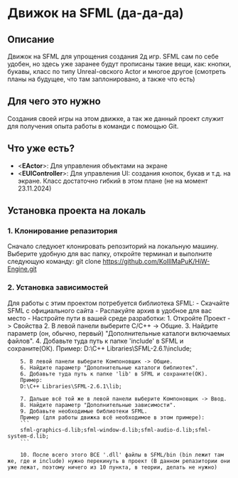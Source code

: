 # Движок на SFML (да-да-да)

## Описание

Движок на SFML для упрощения создания 2д игр. SFML сам по себе удобен, но здесь уже заранее будут прописаны такие вещи, как: кнопки, букавы, класс по типу Unreal-овского Actor и многое другое (смотреть планы на будущее, что там заплонировано, а также что есть)

## Для чего это нужно

Создания своей игры на этом движке, а так же данный проект служит для получения опыта работы в команди с помощью Git.

## Что уже есть?

- <**EActor**>: Для управления объектами на экране
- <**EUIController**>: Для управления UI: создания кнопок, букав и т.д. на экране. Класс достаточно гибкий в этом плане (не на момент 23.11.2024)

## Установка проекта на локаль

### 1. Клонирование репазитория

Сначало следуюет клонировать репозиторий на локальную машину. Выберите удобную для вас папку, откройте терминал и выполните следующую команду:
git clone https://github.com/KoIIIMaPuK/HiW-Engine.git

### 2. Установка зависимостей

Для работы с этим проектом потребуется библиотека SFML:
    - Скачайте SFML с официального сайта
    - Распакуйте архив в удобное для вас место
    - Настройте пути в вашей среде разработки:
        1. Откройте Проект -> Свойства
        2. В левой панели выберите С/C++ -> Общие.
        3. Найдите параметр (он, обычно, первый) "Дополнительные каталоги включаемых файлов".
        4. Добавьте туда путь к папке 'include' в SFML и сохраните(ОК). 
        Пример:
        D:\C++ Libraries\SFML-2.6.1\include;

        5. В левой панели выберите Компоновщик -> Общие.
        6. Найдите параметр "Дополнительные каталоги библиотек".
        6. Добавьте туда путь к папке 'lib' в SFML и сохраните(ОК).
        Пример:
        D:\C++ Libraries\SFML-2.6.1\lib;

        7. Дальше всё той же в левой панели выберите Компоновщик -> Ввод.
        8. Найдите параметр "Дополнительные зависимости".
        9. Добавьте необходимые библиотеки SFML.
        Пример (для работы движка всё необходимое в этом примере):
        ```
        sfml-graphics-d.lib;sfml-window-d.lib;sfml-audio-d.lib;sfml-system-d.lib;
        ```
        
        10. После всего этого ВСЕ '.dll' файлы в SFML/bin (bin лежит там же, где и include) нужно перекинуть в проект (В данном репазитории они уже лежат, поэтому ничего из 10 пункта, в теории, делать не нужно)
